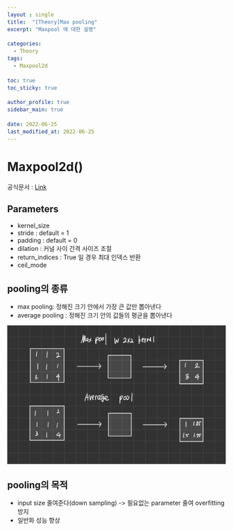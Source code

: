 ```yaml
---
layout : single
title:  "[Theory]Max pooling"
excerpt: "Maxpool 에 대한 설명"

categories:
  - Theory
tags:
  - Maxpool2d

toc: true
toc_sticky: true

author_profile: true
sidebar_main: true

date: 2022-06-25
last_modified_at: 2022-06-25
---
```


# Maxpool2d()

공식문서 : [Link](https://pytorch.org/docs/stable/generated/torch.nn.MaxPool2d.html)

## Parameters

- kernel_size
- stride : default = 1
- padding : default = 0
- dilation : 커널 사이 간격 사이즈 조절
- return_indices : True 일 경우 최대 인덱스 반환
- ceil_mode



## pooling의 종류

- max pooling: 정해진 크기 안에서 가장 큰 값만 뽑아낸다
- average pooling : 정해진 크기 안의 값들의 평균을 뽑아낸다



<p align="center"><img src="/assets/images/Theory/maxpool/figure_1.png"></p>

## pooling의 목적

- input size 줄여준다(down sampling) -> 필요없는 parameter 줄여 overfitting 방지
- 일반화 성능 향상

